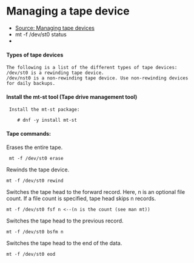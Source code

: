 # Managing a tape device

- [ Source: Managing tape devices ](https://access.redhat.com/documentation/en-us/red_hat_enterprise_linux/8/html/managing_storage_devices/managing-tape-devices_managing-storage-devices#tape-commands_managing-tape-devices "")
- mt -f /dev/st0 status
- 

#### Types of tape devices
    The following is a list of the different types of tape devices:
    /dev/st0 is a rewinding tape device.
    /dev/nst0 is a non-rewinding tape device. Use non-rewinding devices for daily backups. 

#### Install the mt-st tool  (Tape drive management tool)
     Install the mt-st package:
```
    # dnf -y install mt-st
```

#### Tape commands:
Erases the entire tape.
```
 mt -f /dev/st0 erase
```	

Rewinds the tape device.
```
mt -f /dev/st0 rewind
```	

Switches the tape head to the forward record. Here, n is an optional file count. If a file count is specified, tape head skips n records.
```
mt -f /dev/st0 fsf n <--(n is the count (see man mt))
```	

Switches the tape head to the previous record.
```
mt -f /dev/st0 bsfm n
```	

Switches the tape head to the end of the data. 
```
mt -f /dev/st0 eod
```	

